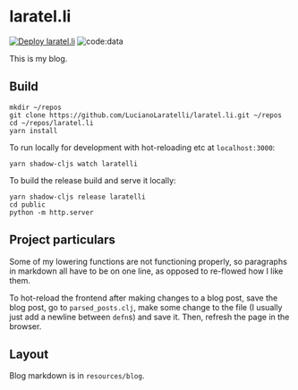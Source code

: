 # laratel.li

[![Deploy laratel.li](https://github.com/LucianoLaratelli/laratel.li/actions/workflows/main.yml/badge.svg)](https://github.com/LucianoLaratelli/laratel.li/actions/workflows/main.yml)
![code:data](https://img.shields.io/badge/code-data-blueviolet)

This is my blog.

## Build

```shell
mkdir ~/repos
git clone https://github.com/LucianoLaratelli/laratel.li.git ~/repos
cd ~/repos/laratel.li
yarn install
```

To run locally for development with hot-reloading etc at `localhost:3000`:

```shell
yarn shadow-cljs watch laratelli
```

To build the release build and serve it locally:

```shell
yarn shadow-cljs release laratelli
cd public
python -m http.server
```

## Project particulars

Some of my lowering functions are not functioning properly, so paragraphs in
markdown all have to be on one line, as opposed to re-flowed how I like them.

To hot-reload the frontend after making changes to a blog post, save the blog
post, go to `parsed_posts.clj`, make some change to the file (I usually just add
a newline between `defn`s) and save it. Then, refresh the page in the browser.

## Layout

Blog markdown is in `resources/blog`.

